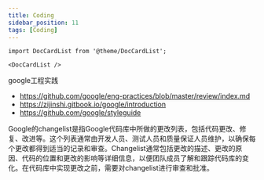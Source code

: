 ```yaml
---
title: Coding
sidebar_position: 11
tags: [Coding]
---
```

```mdx-code-block
import DocCardList from '@theme/DocCardList';

<DocCardList />
```


google工程实践 
- https://github.com/google/eng-practices/blob/master/review/index.md
- https://zijinshi.gitbook.io/google/introduction
- https://github.com/google/styleguide


Google的changelist是指Google代码库中所做的更改列表，包括代码更改、修复、改进等。这个列表通常由开发人员、测试人员和质量保证人员维护，以确保每个更改都得到适当的记录和审查。Changelist通常包括更改的描述、更改的原因、代码的位置和更改的影响等详细信息，以便团队成员了解和跟踪代码库的变化。在代码库中实现更改之前，需要对changelist进行审查和批准。

